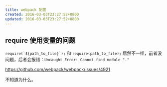 ```yaml
---
title: webpack 配置
created: 2016-03-03T23:27:52+0800
updated: 2016-03-03T23:27:52+0800
---
```



## require 使用变量的问题

``require(`${path_to_file}`);`` 和 `require(path_to_file);` 居然不一样，前者没问题，后者会报错：`Uncaught Error: Cannot find module "."`

https://github.com/webpack/webpack/issues/4921

不知道为什么。
